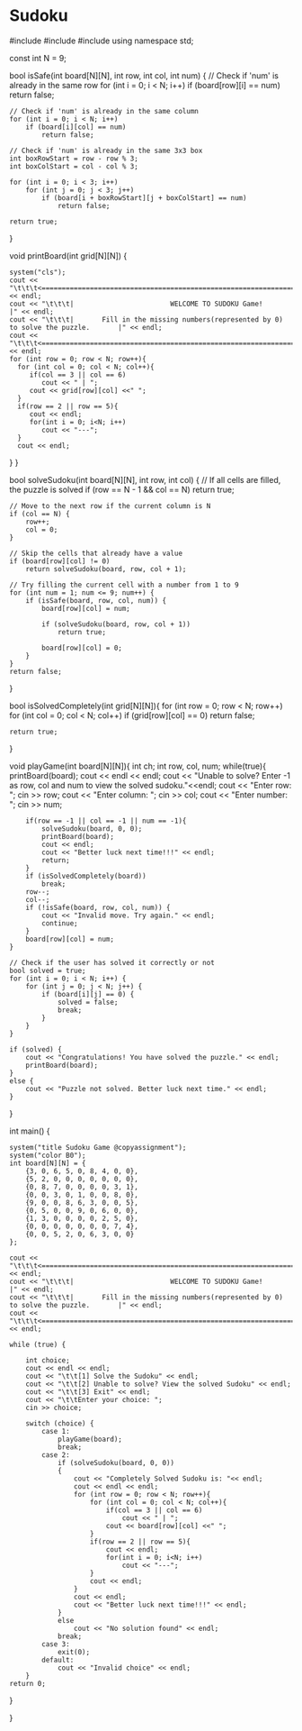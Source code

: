 # Sudoku
#include <iostream>
#include <cstdlib>
#include <cstring>
using namespace std;

const int N = 9;

bool isSafe(int board[N][N], int row, int col, int num) {
    // Check if 'num' is already in the same row
    for (int i = 0; i < N; i++)
        if (board[row][i] == num)
            return false;

    // Check if 'num' is already in the same column
    for (int i = 0; i < N; i++)
        if (board[i][col] == num)
            return false;

    // Check if 'num' is already in the same 3x3 box
    int boxRowStart = row - row % 3;
    int boxColStart = col - col % 3;

    for (int i = 0; i < 3; i++)
        for (int j = 0; j < 3; j++)
            if (board[i + boxRowStart][j + boxColStart] == num)
                return false;

    return true;
}

void printBoard(int grid[N][N]) {

    system("cls");
    cout << "\t\t\t<================================================================================>" << endl;
    cout << "\t\t\t|                        WELCOME TO SUDOKU Game!                                 |" << endl;
    cout << "\t\t\t|       Fill in the missing numbers(represented by 0) to solve the puzzle.       |" << endl;
    cout << "\t\t\t<================================================================================>" << endl;
    for (int row = 0; row < N; row++){
      for (int col = 0; col < N; col++){
         if(col == 3 || col == 6)
            cout << " | ";
         cout << grid[row][col] <<" ";
      }
      if(row == 2 || row == 5){
         cout << endl;
         for(int i = 0; i<N; i++)
            cout << "---";
      }
      cout << endl;
   }
}


bool solveSudoku(int board[N][N], int row, int col) {
    // If all cells are filled, the puzzle is solved
    if (row == N - 1 && col == N)
        return true;

    // Move to the next row if the current column is N
    if (col == N) {
        row++;
        col = 0;
    }

    // Skip the cells that already have a value
    if (board[row][col] != 0)
        return solveSudoku(board, row, col + 1);

    // Try filling the current cell with a number from 1 to 9
    for (int num = 1; num <= 9; num++) {
        if (isSafe(board, row, col, num)) {
            board[row][col] = num;

            if (solveSudoku(board, row, col + 1))
                return true;

            board[row][col] = 0;
        }
    }
    return false;
}

bool isSolvedCompletely(int grid[N][N]){
    for (int row = 0; row < N; row++)
        for (int col = 0; col < N; col++)
            if (grid[row][col] == 0)
                return false;

    return true;
}

void playGame(int board[N][N]){
    int ch;
    int row, col, num;
    while(true){
        printBoard(board);
        cout << endl << endl;
        cout << "Unable to solve? Enter -1 as row, col and num to view the solved sudoku."<<endl;
        cout << "Enter row: ";
        cin >> row;
        cout << "Enter column: ";
        cin >> col;
        cout << "Enter number: ";
        cin >> num;

        if(row == -1 || col == -1 || num == -1){
            solveSudoku(board, 0, 0);
            printBoard(board);
            cout << endl;
            cout << "Better luck next time!!!" << endl;
            return;
        }
        if (isSolvedCompletely(board))
            break;
        row--;
        col--;
        if (!isSafe(board, row, col, num)) {
            cout << "Invalid move. Try again." << endl;
            continue;
        }
        board[row][col] = num;
    }

    // Check if the user has solved it correctly or not
    bool solved = true;
    for (int i = 0; i < N; i++) {
        for (int j = 0; j < N; j++) {
            if (board[i][j] == 0) {
                solved = false;
                break;
            }
        }
    }

    if (solved) {
        cout << "Congratulations! You have solved the puzzle." << endl;
        printBoard(board);
    }
    else {
        cout << "Puzzle not solved. Better luck next time." << endl;
    }

}

int main() {

    system("title Sudoku Game @copyassignment");
    system("color B0");
    int board[N][N] = {
        {3, 0, 6, 5, 0, 8, 4, 0, 0},
        {5, 2, 0, 0, 0, 0, 0, 0, 0},
        {0, 8, 7, 0, 0, 0, 0, 3, 1},
        {0, 0, 3, 0, 1, 0, 0, 8, 0},
        {9, 0, 0, 8, 6, 3, 0, 0, 5},
        {0, 5, 0, 0, 9, 0, 6, 0, 0},
        {1, 3, 0, 0, 0, 0, 2, 5, 0},
        {0, 0, 0, 0, 0, 0, 0, 7, 4},
        {0, 0, 5, 2, 0, 6, 3, 0, 0}
    };

    cout << "\t\t\t<================================================================================>" << endl;
    cout << "\t\t\t|                        WELCOME TO SUDOKU Game!                                 |" << endl;
    cout << "\t\t\t|       Fill in the missing numbers(represented by 0) to solve the puzzle.       |" << endl;
    cout << "\t\t\t<================================================================================>" << endl;

    while (true) {

        int choice;
        cout << endl << endl;
        cout << "\t\t[1] Solve the Sudoku" << endl;
        cout << "\t\t[2] Unable to solve? View the solved Sudoku" << endl;
        cout << "\t\t[3] Exit" << endl;
        cout << "\t\tEnter your choice: ";
        cin >> choice;

        switch (choice) {
            case 1:
                playGame(board);
                break;
            case 2:
                if (solveSudoku(board, 0, 0))
                {
                    cout << "Completely Solved Sudoku is: "<< endl;
                    cout << endl << endl;
                    for (int row = 0; row < N; row++){
                        for (int col = 0; col < N; col++){
                            if(col == 3 || col == 6)
                                cout << " | ";
                            cout << board[row][col] <<" ";
                        }
                        if(row == 2 || row == 5){
                            cout << endl;
                            for(int i = 0; i<N; i++)
                                cout << "---";
                        }
                        cout << endl;
                    }
                    cout << endl;
                    cout << "Better luck next time!!!" << endl;
                }
                else
                    cout << "No solution found" << endl;
                break;
            case 3:
                exit(0);
            default:
                cout << "Invalid choice" << endl;
        }
    return 0;
}

}

